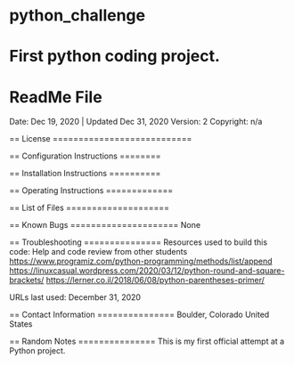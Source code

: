 # python_challenge
First python coding project.
================
ReadMe File
================

Date: Dec 19, 2020 | Updated Dec 31, 2020
Version: 2
Copyright: n/a

== License ===========================



== Configuration Instructions ========



== Installation Instructions ==========



== Operating Instructions =============



== List of Files ====================




== Known Bugs =====================
None


== Troubleshooting ===============
Resources used to build this code:
Help and code review from other students
https://www.programiz.com/python-programming/methods/list/append
https://linuxcasual.wordpress.com/2020/03/12/python-round-and-square-brackets/
https://lerner.co.il/2018/06/08/python-parentheses-primer/

URLs last used: December 31, 2020


== Contact Information ===============
Boulder, Colorado   United States


== Random Notes ===============
This is my first official attempt at a Python project.
